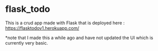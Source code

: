 # flask_todo
This is a crud app made with Flask that is deployed here : https://flasktodov1.herokuapp.com/ 

*note that I made this a while ago and have not updated the UI which is currently very basic.
